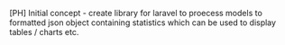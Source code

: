 [PH] Initial concept - create library for laravel to proecess models to formatted json object containing statistics which can be used to display tables / charts etc.